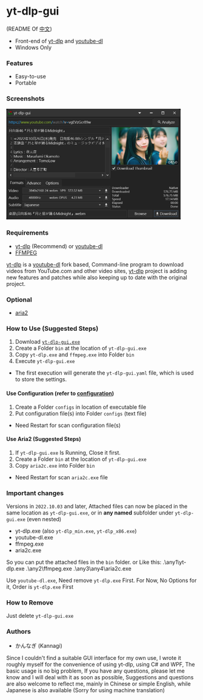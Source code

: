 # yt-dlp-gui
(README Of [中文](README.zh.md))

* Front-end of [yt-dlp](https://github.com/yt-dlp/yt-dlp) and [youtube-dl](https://github.com/ytdl-org/youtube-dl)
* Windows Only

### Features
* Easy-to-use
* Portable

### Screenshots
<img src="screenshot03.png" width="460"/>

### Requirements
* [yt-dlp](https://github.com/yt-dlp/yt-dlp) (Recommend) or [youtube-dl](https://github.com/ytdl-org/youtube-dl)
* [FFMPEG](https://ffmpeg.org/download.html#build-windows)

[yt-dlp](https://github.com/yt-dlp/yt-dlp) is a [youtube-dl](https://github.com/ytdl-org/youtube-dl) fork based,
Command-line program to download videos from YouTube.com and other video sites,
[yt-dlp](https://github.com/yt-dlp/yt-dlp) project is adding new features and patches while also keeping up to date with the original project.

### Optional
* [aria2](https://aria2.github.io/)

### How to Use (Suggested Steps)
1. Download [`yt-dlp-gui.exe`](https://github.com/kannagi0303/yt-dlp-gui/releases)
2. Create a Folder `bin` at the location of `yt-dlp-gui.exe`
3. Copy `yt-dlp.exe` and `ffmpeg.exe` into Folder `bin`
4. Execute `yt-dlp-gui.exe`

* The first execution will generate the `yt-dlp-gui.yaml` file, which is used to store the settings.

#### Use Configuration (refer to [configuration](https://github.com/yt-dlp/yt-dlp#configuration))
1. Create a Folder `configs` in location of executable file
2. Put configuration file(s) into Folder `configs` (text file)

* Need Restart for scan configuration file(s)

#### Use Aria2 (Suggested Steps)
1. If `yt-dlp-gui.exe` Is Running, Close it first.
2. Create a Folder `bin` at the location of `yt-dlp-gui.exe`
3. Copy `aria2c.exe` into Folder `bin`

* Need Restart for scan `aria2c.exe` file

### Important changes
Versions in `2022.10.03` and later, Attached files can now be placed in the same location as `yt-dlp-gui.exe`, or in **any named** subfolder under `yt-dlp-gui.exe` (even nested)
* yt-dlp.exe (also `yt-dlp_min.exe`, `yt-dlp_x86.exe`)
* youtube-dl.exe
* ffmpeg.exe
* aria2c.exe

So you can put the attached files in the `bin` folder. or Like this:
.\any1\yt-dlp.exe
.\any2\ffmpeg.exe
.\any3\any4\aria2c.exe

Use `youtube-dl.exe`, Need remove `yt-dlp.exe` First.
For Now, No Options for it, Order is `yt-dlp.exe` First

### How to Remove
Just delete `yt-dlp-gui.exe`

### Authors
* かんなぎ (Kannagi)

Since I couldn't find a suitable GUI interface for my own use, 
I wrote it roughly myself for the convenience of using yt-dlp, 
using C# and WPF, The basic usage is no big problem,
If you have any questions, please let me know and I will deal with it as soon as possible,
Suggestions and questions are also welcome to reflect me, 
mainly in Chinese or simple English, while Japanese is also available
(Sorry for using machine translation)